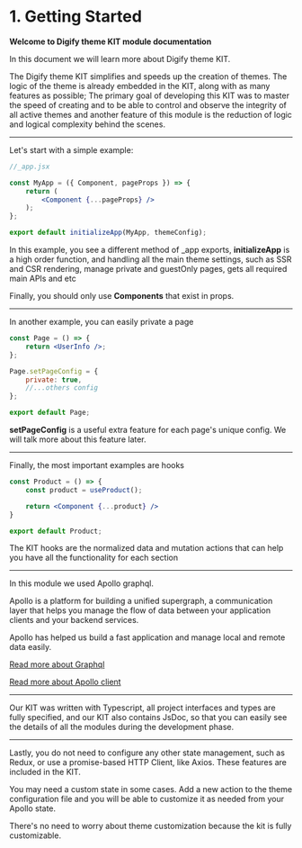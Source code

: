 # 1. Getting Started

**Welcome to Digify theme KIT module documentation**

In this document we will learn more about Digify theme KIT.

The Digify theme KIT simplifies and speeds up the creation of themes. The logic of the theme is already embedded in the
KIT, along with as many features as possible; The primary goal of developing this KIT was to master the speed of
creating and to be able to control and observe the integrity of all active themes and another feature of this module is
the reduction of logic and logical complexity behind the scenes.

---

Let's start with a simple example:

```jsx
//_app.jsx

const MyApp = ({ Component, pageProps }) => {
    return (
        <Component {...pageProps} />
    );
};

export default initializeApp(MyApp, themeConfig);
```

In this example, you see a different method of _app exports, **initializeApp** is a high order function, and handling
all the main theme settings, such as SSR and CSR rendering, manage private and guestOnly pages, gets all required main
APIs and etc

Finally, you should only use **Components** that exist in props.

---

In another example, you can easily private a page

```jsx
const Page = () => {
    return <UserInfo />;
};

Page.setPageConfig = {
    private: true,
    //...others config
};

export default Page;
```

**setPageConfig** is a useful extra feature for each page's unique config. We will talk more about this feature later.

---

Finally, the most important examples are hooks

```jsx
const Product = () => {
    const product = useProduct();

    return <Component {...product} />
}

export default Product;
```

The KIT hooks are the normalized data and mutation actions that can help you have all the functionality for each section

---

In this module we used Apollo graphql.

Apollo is a platform for building a unified supergraph, a communication layer that helps you manage the flow of data
between your application clients and your backend services.

Apollo has helped us build a fast application and manage local and remote data easily.

[Read more about Graphql](https://graphql.org/)

[Read more about Apollo client](https://www.apollographql.com/docs/react/)

---

Our KIT was written with Typescript, all project interfaces and types are fully specified, and our KIT also contains
JsDoc, so that you can easily see the details of all the modules during the development phase.

---

Lastly, you do not need to configure any other state management, such as Redux, or use a promise-based HTTP Client, like
Axios. These features are included in the KIT.

You may need a custom state in some cases. Add a new action to the theme configuration file and you will be able to
customize it as needed from your Apollo state.

There's no need to worry about theme customization because the kit is fully customizable.



